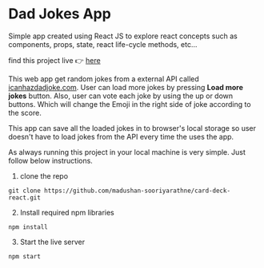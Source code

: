 # Dad Jokes App

Simple app created using React JS to explore react concepts such as components, props, state, react life-cycle methods, etc...

find this project live 👉 [here](https://dad-jokes-app.netlify.com)

This web app get random jokes from a external API called [icanhazdadjoke.com](https://icanhazdadjoke.com/). User can load more jokes by pressing **Load more jokes** button. Also, user can vote each joke by using the up or down buttons. Which will change the Emoji in the right side of joke according to the score.

This app can save all the loaded jokes in to browser's local storage so user doesn't have to load jokes from the API every time the uses the app.

As always running this project in your local machine is very simple. Just follow below instructions.

1. clone the repo

```
git clone https://github.com/madushan-sooriyarathne/card-deck-react.git
```

2. Install required npm libraries

```
npm install
```

3. Start the live server

```
npm start
```
